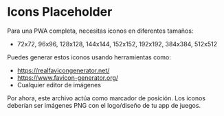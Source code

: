 # Icons Placeholder

Para una PWA completa, necesitas iconos en diferentes tamaños:
- 72x72, 96x96, 128x128, 144x144, 152x152, 192x192, 384x384, 512x512

Puedes generar estos iconos usando herramientas como:
- https://realfavicongenerator.net/
- https://www.favicon-generator.org/
- Cualquier editor de imágenes

Por ahora, este archivo actúa como marcador de posición.
Los iconos deberían ser imágenes PNG con el logo/diseño de tu app de juegos.